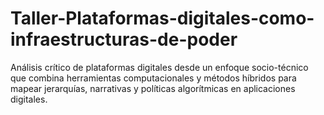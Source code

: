 # Taller-Plataformas-digitales-como-infraestructuras-de-poder
Análisis crítico de plataformas digitales desde un enfoque socio-técnico que combina herramientas computacionales y métodos híbridos para mapear jerarquías, narrativas y políticas algorítmicas en aplicaciones digitales.
